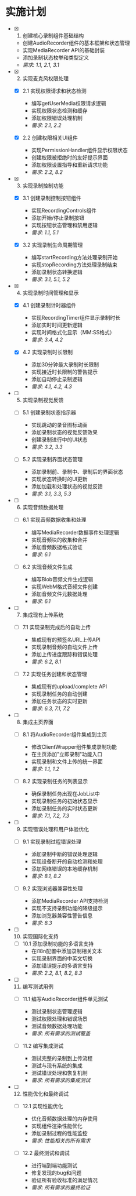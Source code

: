 # 实施计划

- [x] 1. 创建核心录制组件基础结构
  - 创建AudioRecorder组件的基本框架和状态管理
  - 实现MediaRecorder API的基础封装
  - 添加录制状态枚举和类型定义
  - _需求: 1.1, 2.1, 3.1_

- [x] 2. 实现麦克风权限处理
  - [x] 2.1 实现权限请求和状态检测
    - 编写getUserMedia权限请求逻辑
    - 实现权限状态检测和缓存
    - 添加权限错误处理机制
    - _需求: 2.1, 2.2_

  - [x] 2.2 创建权限相关UI组件
    - 实现PermissionHandler组件显示权限状态
    - 创建权限被拒绝时的友好提示界面
    - 添加权限设置指导和重新请求功能
    - _需求: 2.2, 8.2_

- [x] 3. 实现录制控制功能
  - [x] 3.1 创建录制控制按钮组件
    - 实现RecordingControls组件
    - 添加开始/停止录制按钮
    - 实现按钮状态管理和禁用逻辑
    - _需求: 1.1, 5.1_

  - [x] 3.2 实现录制生命周期管理
    - 编写startRecording方法处理录制开始
    - 实现stopRecording方法处理录制结束
    - 添加录制状态转换逻辑
    - _需求: 3.1, 5.1, 5.2_

- [x] 4. 实现录制时间管理和显示
  - [x] 4.1 创建录制计时器组件
    - 实现RecordingTimer组件显示录制时长
    - 添加实时时间更新逻辑
    - 实现时间格式化显示（MM:SS格式）
    - _需求: 3.4, 4.2_

  - [x] 4.2 实现录制时长限制
    - 添加30分钟最大录制时长限制
    - 实现接近时长限制的警告提示
    - 添加自动停止录制逻辑
    - _需求: 4.1, 4.2, 4.3_

- [ ] 5. 实现录制视觉反馈
  - [ ] 5.1 创建录制状态指示器
    - 实现跳动的录音图标动画
    - 添加录制状态的视觉反馈效果
    - 创建录制进行中的UI状态
    - _需求: 3.2, 3.3_

  - [ ] 5.2 实现录制界面状态管理
    - 添加录制前、录制中、录制后的界面状态
    - 实现状态转换时的UI更新
    - 添加加载和处理状态的视觉反馈
    - _需求: 3.1, 3.3, 5.3_

- [ ] 6. 实现音频数据处理
  - [ ] 6.1 实现音频数据收集和处理
    - 编写MediaRecorder数据事件处理逻辑
    - 实现音频块的收集和合并
    - 添加音频数据格式验证
    - _需求: 6.1_

  - [ ] 6.2 实现音频文件生成
    - 编写Blob音频文件生成逻辑
    - 实现WebM格式音频文件创建
    - 添加音频文件元数据处理
    - _需求: 6.1_

- [ ] 7. 集成现有上传系统
  - [ ] 7.1 实现录制完成后的自动上传
    - 集成现有的预签名URL上传API
    - 实现录制音频的自动文件上传
    - 添加上传进度跟踪和错误处理
    - _需求: 6.2, 8.1_

  - [ ] 7.2 实现任务创建和状态管理
    - 集成现有的upload/complete API
    - 实现录制任务的自动创建
    - 添加任务状态的实时更新
    - _需求: 6.3, 7.1, 7.2_

- [ ] 8. 集成主页界面
  - [ ] 8.1 将AudioRecorder组件集成到主页
    - 修改ClientWrapper组件集成录制功能
    - 在主页添加"立即录制"功能入口
    - 实现录制和文件上传的统一界面
    - _需求: 1.1, 1.2_

  - [ ] 8.2 实现录制任务的列表显示
    - 确保录制任务出现在JobList中
    - 实现录制任务的初始状态显示
    - 添加录制任务的实时状态更新
    - _需求: 7.1, 7.2, 7.3_

- [ ] 9. 实现错误处理和用户体验优化
  - [ ] 9.1 实现录制过程错误处理
    - 添加录制中断的错误处理逻辑
    - 实现设备断开的自动检测和处理
    - 添加网络错误的本地缓存机制
    - _需求: 8.1, 8.2_

  - [ ] 9.2 实现浏览器兼容性处理
    - 添加MediaRecorder API支持检测
    - 实现不支持录制功能的降级提示
    - 添加浏览器兼容性警告信息
    - _需求: 8.3_

- [ ] 10. 实现国际化支持
  - [ ] 10.1 添加录制功能的多语言支持
    - 在i18n配置中添加录制相关文本
    - 实现录制界面的中英文切换
    - 添加错误提示的多语言支持
    - _需求: 2.2, 8.1, 8.2, 8.3_

- [ ] 11. 编写测试用例
  - [ ] 11.1 编写AudioRecorder组件单元测试
    - 测试录制状态管理逻辑
    - 测试权限处理和错误场景
    - 测试音频数据处理功能
    - _需求: 所有需求的测试覆盖_

  - [ ] 11.2 编写集成测试
    - 测试完整的录制到上传流程
    - 测试与现有系统的集成
    - 测试错误处理和恢复机制
    - _需求: 所有需求的集成测试_

- [ ] 12. 性能优化和最终调试
  - [ ] 12.1 实现性能优化
    - 优化音频数据处理的内存使用
    - 实现组件渲染性能优化
    - 添加录制过程的性能监控
    - _需求: 性能相关的所有需求_

  - [ ] 12.2 最终测试和调试
    - 进行端到端功能测试
    - 修复发现的bug和问题
    - 验证所有验收标准的满足情况
    - _需求: 所有需求的最终验证_

